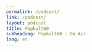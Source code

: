 ```yaml
---
permalink: /podcast/
link: /podcast/
layout: podcast
title: Popkult60
subheading: Popkult60 - On Air
lang: en
---
```

